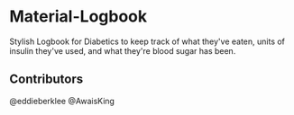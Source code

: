 # Material-Logbook
Stylish Logbook for Diabetics to keep track of what they've eaten, units of insulin they've used, and what they're blood sugar has been.


## Contributors
@eddieberklee
@AwaisKing
